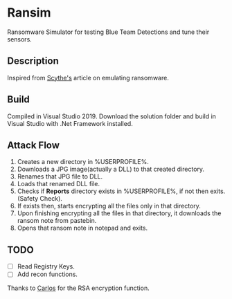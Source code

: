 # Ransim
Ransomware Simulator for testing Blue Team Detections and tune their sensors. 

## Description
Inspired from [Scythe's](https://scythe.webflow.io/library/threatthursday-ransomware) article on emulating ransomware.

## Build
Compiled in Visual Studio 2019. Download the solution folder and build in Visual Studio with .Net Framework installed.

## Attack Flow

1. Creates a new directory in %USERPROFILE%.
2. Downloads a JPG image(actually a DLL) to that created directory.
3. Renames that JPG file to DLL.
4. Loads that renamed DLL file.
5. Checks if **Reports** directory exists in %USERPROFILE%, if not then exits. (Safety Check).
6. If exists then, starts encrypting all the files only in that directory.
7. Upon finishing encrypting all the files in that directory, it downloads the ransom note from pastebin.
8. Opens that ransom note in notepad and exits.

## TODO
- [ ] Read Registry Keys.
- [ ] Add recon functions.

Thanks to [Carlos](https://github.com/sdkcarlos) for the RSA encryption function.
